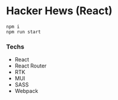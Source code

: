 # Hacker Hews (React)

```
npm i
npm run start
```

### Techs
- React
- React Router
- RTK
- MUI
- SASS
- Webpack
